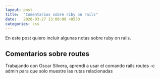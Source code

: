 ```yaml
---
layout: post
title:  "Comentarios sobre riby on rails"
date:   2020-03-27 13:00:00 +0530
categories: css
---
```


En este post quiero incluir algunas notas sobre ruby on rails.

## Comentarios sobre routes

Trabajando con Oscar Silvera, aprendí a usar el comando rails routes -c admin para que solo muestre las rutas relacionadas



